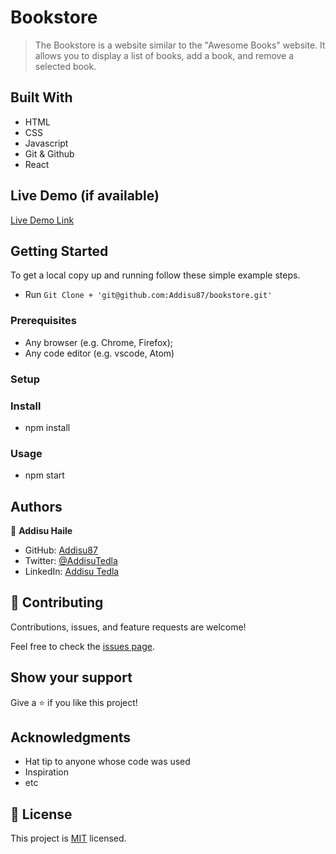 # Bookstore

> The Bookstore is a website similar to the "Awesome Books" website. It allows you to display a list of books, add a book, and remove a selected book.

## Built With

- HTML
- CSS
- Javascript
- Git & Github
- React

## Live Demo (if available)

[Live Demo Link](https://addisubookstore.netlify.app)

## Getting Started

To get a local copy up and running follow these simple example steps.

- Run `Git Clone + 'git@github.com:Addisu87/bookstore.git'`

### Prerequisites

- Any browser (e.g. Chrome, Firefox);
- Any code editor (e.g. vscode, Atom)

### Setup

### Install

- npm install

### Usage

- npm start

## Authors

👤 **Addisu Haile**

- GitHub: [Addisu87](https://github.com/Addisu87)
- Twitter: [@AddisuTedla](https://twitter.com/AddisuTedla)
- LinkedIn: [Addisu Tedla](www.linkedin.com/in/addisu-tedla/)

## 🤝 Contributing

Contributions, issues, and feature requests are welcome!

Feel free to check the [issues page](https://github.com/Addisu87/bookstore/issues).

## Show your support

Give a ⭐️ if you like this project!

## Acknowledgments

- Hat tip to anyone whose code was used
- Inspiration
- etc

## 📝 License

This project is [MIT](./MIT.md) licensed.
